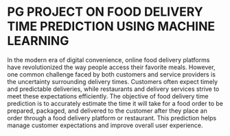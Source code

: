 # PG PROJECT ON FOOD DELIVERY TIME PREDICTION USING MACHINE LEARNING

In the modern era of digital convenience, online food delivery platforms
have revolutionized the way people access their favorite meals. However, one
common challenge faced by both customers and service providers is the
uncertainty surrounding delivery times. Customers often expect timely and
predictable deliveries, while restaurants and delivery services strive to meet these
expectations efficiently. The objective of food delivery time prediction is to
accurately estimate the time it will take for a food order to be prepared, packaged,
and delivered to the customer after they place an order through a food delivery
platform or restaurant. This prediction helps manage customer expectations and
improve overall user experience.
